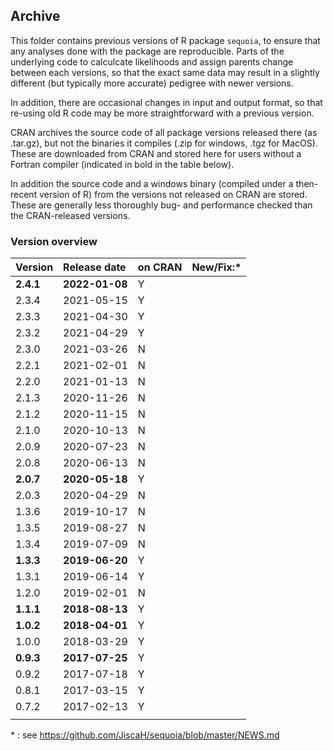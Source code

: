 
## Archive
This folder contains previous versions of R package `sequoia`, to ensure that any analyses done with the package are reproducible. Parts of the underlying code to calculcate likelihoods and assign parents change between each versions, so that the exact same data may result in a slightly different (but typically more accurate) pedigree with newer versions. 

In addition, there are occasional changes in input and output format, so that re-using old R code may be more straightforward with a previous version. 

CRAN archives the source code of all package versions released there (as .tar.gz), but not the binaries it compiles (.zip for windows, .tgz for MacOS). These are downloaded from CRAN and stored here for users without a Fortran compiler (indicated in bold in the table below).  

In addition the source code and a windows binary (compiled under a then-recent version of R) from the versions not released on CRAN are stored. These are generally less thoroughly bug- and performance checked than the CRAN-released versions.  


### Version overview

| Version | Release date | on CRAN  | New/Fix:\*  |
|:---|:---|:---|:---|
| **2.4.1** | **2022-01-08**  | Y   | |
| 2.3.4 | 2021-05-15  | Y   | |
| 2.3.3  | 2021-04-30  | Y  |   | 
| 2.3.2  | 2021-04-29  | Y  |   |
| 2.3.0  | 2021-03-26  | N  |   |
| 2.2.1  | 2021-02-01  | N  |   |
| 2.2.0  | 2021-01-13  | N  |   |
| 2.1.3  | 2020-11-26  | N  |   |
| 2.1.2  | 2020-11-15  | N  |   |
| 2.1.0  | 2020-10-13  | N  |   |
| 2.0.9  | 2020-07-23   | N  |   |
| 2.0.8  | 2020-06-13  | N  |   |
| **2.0.7**  | **2020-05-18**  | Y  |   |
| 2.0.3  | 2020-04-29  | N  |   |
| 1.3.6  | 2019-10-17  | N  |   |
| 1.3.5  | 2019-08-27  | N  |   |
| 1.3.4  | 2019-07-09  | N  |   |
| **1.3.3**  | **2019-06-20**  | Y  |   |
| 1.3.1 | 2019-06-14  | Y  |   |
| 1.2.0  | 2019-02-01  | N  |   |
| **1.1.1** | **2018-08-13**  | Y  |   |
| **1.0.2** | **2018-04-01** | Y  |   |
| 1.0.0 | 2018-03-29 | Y  |   |
| **0.9.3** | **2017-07-25** | Y  |   |
| 0.9.2 | 2017-07-18 | Y  |   |
| 0.8.1 | 2017-03-15 | Y  |   |
| 0.7.2 | 2017-02-13 | Y  |   |
|   |   |   |   |


\* : see https://github.com/JiscaH/sequoia/blob/master/NEWS.md 
